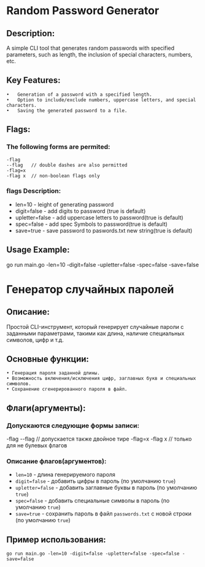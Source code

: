 # Random Password Generator

## Description:

A simple CLI tool that generates random passwords with specified parameters, such as length, the inclusion of special characters, numbers, etc.

## Key Features:

	•	Generation of a password with a specified length.
	•	Option to include/exclude numbers, uppercase letters, and special characters.
	•	Saving the generated password to a file.

## Flags:

### The following forms are permited:

    -flag
    --flag   // double dashes are also permitted
    -flag=x
    -flag x  // non-boolean flags only

### flags Description:

- len=10 - leight of generating password
- digit=false - add digits to password (true is default)
- upletter=false - add uppercase letters to password(true is default)
- spec=false - add spec Symbols to password(true is default)
- save=true - save password to paswords.txt new string(true is default) 

## Usage Example:

go run main.go -len=10 -digit=false -upletter=false -spec=false -save=false   

# Генератор случайных паролей
## Описание:

Простой CLI-инструмент, который генерирует случайные пароли с заданными параметрами, такими как длина, наличие специальных символов, цифр и т.д.

## Основные функции:

    • Генерация пароля заданной длины.
    • Возможность включения/исключения цифр, заглавных букв и специальных символов.
    • Сохранение сгенерированного пароля в файл.

## Флаги(аргументы):

### Допускаются следующие формы записи:

-flag
--flag   // допускается также двойное тире
-flag=x
-flag x  // только для не булевых флагов

### Описание флагов(аргументов):

- `len=10` - длина генерируемого пароля
- `digit=false` - добавить цифры в пароль (по умолчанию `true`)
- `upletter=false` - добавить заглавные буквы в пароль (по умолчанию `true`)
- `spec=false` - добавить специальные символы в пароль (по умолчанию `true`)
- `save=true` - сохранить пароль в файл `passwords.txt` с новой строки (по умолчанию `true`)


## Пример использования:
```
go run main.go -len=10 -digit=false -upletter=false -spec=false -save=false   

```